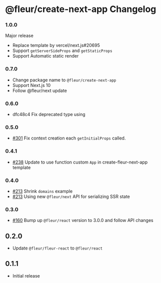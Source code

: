 # @fleur/create-next-app Changelog

### 1.0.0

Major release

- Replace template by vercel/next.js#20695
- Support `getServerSideProps` and `getStaticProps`
- Support Automatic static render

### 0.7.0

- Change package name to `@fleur/create-next-app`
- Support Next.js 10
- Follow @fleur/next update

### 0.6.0
- dfc48c4 Fix deprecated type using

### 0.5.0
- [#301](https://github.com/fleur-js/fleur/pull/301) Fix context creation each `getInitialProps` called.

### 0.4.1

- [#238](https://github.com/fleur-js/fleur/pull/238) Update to use function custom `App` in create-fleur-next-app template

### 0.4.0

- [#213](https://github.com/fleur-js/fleur/pull/213) Shrink `domains` example
- [#213](https://github.com/fleur-js/fleur/pull/213) Using new `@fleur/next` API for serializing SSR state

### 0.3.0

- [#160](https://github.com/fleur-js/fleur/pull/160) Bump up `@fleur/react` version to 3.0.0 and follow API changes

## 0.2.0

- Update `@fleur/fleur-react` to `@fleur/react`

## 0.1.1

- Initial release
